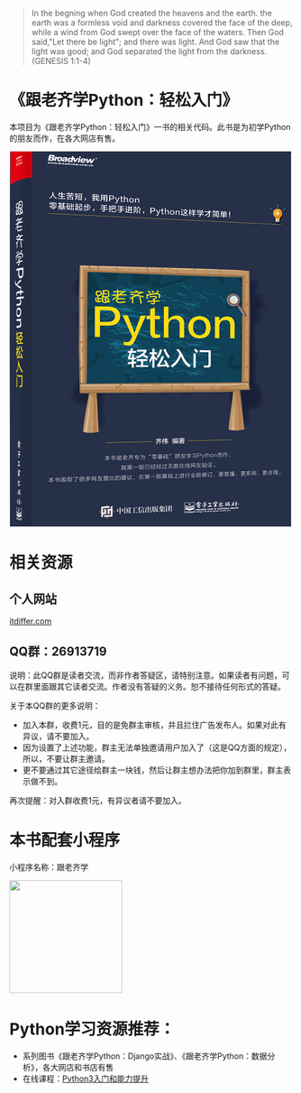 >In the begning when God created the heavens and the earth. the earth was a formless void and darkness covered the face of the deep, while a wind from God swept over the face of the waters. Then God said,"Let there be light"; and there was light. And God saw that the light was good; and God separated the light from the darkness. (GENESIS 1:1-4)

# 《跟老齐学Python：轻松入门》

本项目为《跟老齐学Python：轻松入门》一书的相关代码。此书是为初学Python的朋友而作，在各大网店有售。

![](./python-book1.png)

# 相关资源

## 个人网站

[itdiffer.com](http://www.itdiffer.com)

## QQ群：26913719

说明：此QQ群是读者交流，而非作者答疑区，请特别注意。如果读者有问题，可以在群里面跟其它读者交流。作者没有答疑的义务。恕不接待任何形式的答疑。

关于本QQ群的更多说明：

- 加入本群，收费1元，目的是免群主审核，并且拦住广告发布人。如果对此有异议，请不要加入。
- 因为设置了上述功能，群主无法单独邀请用户加入了（这是QQ方面的规定），所以，不要让群主邀请。
- 更不要通过其它途径给群主一块钱，然后让群主想办法把你加到群里，群主表示做不到。

再次提醒：对入群收费1元，有异议者请不要加入。

# 本书配套小程序

小程序名称：跟老齐学

<img src="https://raw.githubusercontent.com/qiwsir/DjangoPracticeProject/master/smallprogramming.jpg" width=200 height=200 />

# Python学习资源推荐：

- 系列图书《跟老齐学Python：Django实战》、《跟老齐学Python：数据分析》，各大网店和书店有售
- 在线课程：[Python3入门和能力提升](https://www.cctalk.com/m/course/111302)
